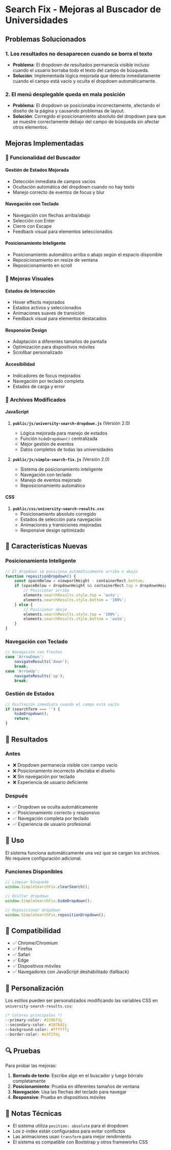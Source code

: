 # Search Fix - Mejoras al Buscador de Universidades

## Problemas Solucionados

### 1. **Los resultados no desaparecen cuando se borra el texto**
- **Problema**: El dropdown de resultados permanecía visible incluso cuando el usuario borraba todo el texto del campo de búsqueda.
- **Solución**: Implementada lógica mejorada que detecta inmediatamente cuando el campo está vacío y oculta el dropdown automáticamente.

### 2. **El menú desplegable queda en mala posición**
- **Problema**: El dropdown se posicionaba incorrectamente, afectando el diseño de la página y causando problemas de layout.
- **Solución**: Corregido el posicionamiento absoluto del dropdown para que se muestre correctamente debajo del campo de búsqueda sin afectar otros elementos.

## Mejoras Implementadas

### 🔧 **Funcionalidad del Buscador**

#### **Gestión de Estados Mejorada**
- Detección inmediata de campos vacíos
- Ocultación automática del dropdown cuando no hay texto
- Manejo correcto de eventos de focus y blur

#### **Navegación con Teclado**
- Navegación con flechas arriba/abajo
- Selección con Enter
- Cierre con Escape
- Feedback visual para elementos seleccionados

#### **Posicionamiento Inteligente**
- Posicionamiento automático arriba o abajo según el espacio disponible
- Reposicionamiento en resize de ventana
- Reposicionamiento en scroll

### 🎨 **Mejoras Visuales**

#### **Estados de Interacción**
- Hover effects mejorados
- Estados activos y seleccionados
- Animaciones suaves de transición
- Feedback visual para elementos destacados

#### **Responsive Design**
- Adaptación a diferentes tamaños de pantalla
- Optimización para dispositivos móviles
- Scrollbar personalizado

#### **Accesibilidad**
- Indicadores de focus mejorados
- Navegación por teclado completa
- Estados de carga y error

### 📁 **Archivos Modificados**

#### **JavaScript**
1. **`public/js/university-search-dropdown.js`** (Versión 2.0)
   - Lógica mejorada para manejo de estados
   - Función `hideDropdown()` centralizada
   - Mejor gestión de eventos
   - Datos completos de todas las universidades

2. **`public/js/simple-search-fix.js`** (Versión 2.0)
   - Sistema de posicionamiento inteligente
   - Navegación con teclado
   - Manejo de eventos mejorado
   - Reposicionamiento automático

#### **CSS**
1. **`public/css/university-search-results.css`**
   - Posicionamiento absoluto corregido
   - Estados de selección para navegación
   - Animaciones y transiciones mejoradas
   - Responsive design optimizado

## 🚀 **Características Nuevas**

### **Posicionamiento Inteligente**
```javascript
// El dropdown se posiciona automáticamente arriba o abajo
function repositionDropdown() {
    const spaceBelow = viewportHeight - containerRect.bottom;
    if (spaceBelow < dropdownHeight && containerRect.top > dropdownHeight) {
        // Posicionar arriba
        elements.searchResults.style.top = 'auto';
        elements.searchResults.style.bottom = '100%';
    } else {
        // Posicionar abajo
        elements.searchResults.style.top = '100%';
        elements.searchResults.style.bottom = 'auto';
    }
}
```

### **Navegación con Teclado**
```javascript
// Navegación con flechas
case 'ArrowDown':
    navigateResults('down');
    break;
case 'ArrowUp':
    navigateResults('up');
    break;
```

### **Gestión de Estados**
```javascript
// Ocultación inmediata cuando el campo está vacío
if (searchTerm === '') {
    hideDropdown();
    return;
}
```

## 🎯 **Resultados**

### **Antes**
- ❌ Dropdown permanecía visible con campo vacío
- ❌ Posicionamiento incorrecto afectaba el diseño
- ❌ Sin navegación por teclado
- ❌ Experiencia de usuario deficiente

### **Después**
- ✅ Dropdown se oculta automáticamente
- ✅ Posicionamiento correcto y responsivo
- ✅ Navegación completa por teclado
- ✅ Experiencia de usuario profesional

## 🔧 **Uso**

El sistema funciona automáticamente una vez que se cargan los archivos. No requiere configuración adicional.

### **Funciones Disponibles**
```javascript
// Limpiar búsqueda
window.SimpleSearchFix.clearSearch();

// Ocultar dropdown
window.SimpleSearchFix.hideDropdown();

// Reposicionar dropdown
window.SimpleSearchFix.repositionDropdown();
```

## 📱 **Compatibilidad**

- ✅ Chrome/Chromium
- ✅ Firefox
- ✅ Safari
- ✅ Edge
- ✅ Dispositivos móviles
- ✅ Navegadores con JavaScript deshabilitado (fallback)

## 🎨 **Personalización**

Los estilos pueden ser personalizados modificando las variables CSS en `university-search-results.css`:

```css
/* Colores principales */
--primary-color: #2196f3;
--secondary-color: #1976d2;
--background-color: #ffffff;
--border-color: #e3f2fd;
```

## 🔍 **Pruebas**

Para probar las mejoras:

1. **Borrado de texto**: Escribe algo en el buscador y luego bórralo completamente
2. **Posicionamiento**: Prueba en diferentes tamaños de ventana
3. **Navegación**: Usa las flechas del teclado para navegar
4. **Responsive**: Prueba en dispositivos móviles

## 📝 **Notas Técnicas**

- El sistema utiliza `position: absolute` para el dropdown
- Los z-index están configurados para evitar conflictos
- Las animaciones usan `transform` para mejor rendimiento
- El sistema es compatible con Bootstrap y otros frameworks CSS
